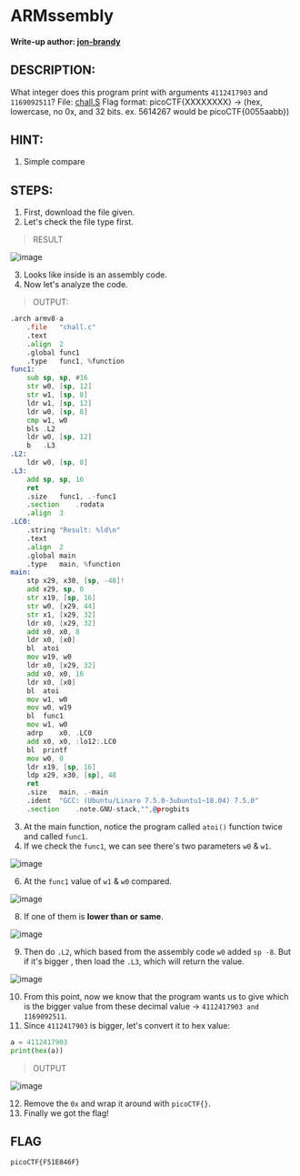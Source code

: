 # ARMssembly 
#### Write-up author: [jon-brandy](https://github.com/jon-brandy)
## DESCRIPTION:
What integer does this program print with arguments `4112417903` and `1169092511`? 
File: [chall.S]() Flag format: picoCTF{XXXXXXXX} -> (hex, lowercase, no 0x, and 32 bits. ex. 5614267 would be picoCTF{0055aabb})
## HINT:
1. Simple compare
## STEPS:
1. First, download the file given.
2. Let's check the file type first.

> RESULT

![image](https://user-images.githubusercontent.com/70703371/189480628-fcd3c2d6-c800-4379-b81d-e21f4c01a0bf.png)

3. Looks like inside is an assembly code.
4. Now let's analyze the code.

> OUTPUT:

```asm
.arch armv8-a
	.file	"chall.c"
	.text
	.align	2
	.global	func1
	.type	func1, %function
func1:
	sub	sp, sp, #16
	str	w0, [sp, 12]
	str	w1, [sp, 8]
	ldr	w1, [sp, 12]
	ldr	w0, [sp, 8]
	cmp	w1, w0
	bls	.L2
	ldr	w0, [sp, 12]
	b	.L3
.L2:
	ldr	w0, [sp, 8]
.L3:
	add	sp, sp, 16
	ret
	.size	func1, .-func1
	.section	.rodata
	.align	3
.LC0:
	.string	"Result: %ld\n"
	.text
	.align	2
	.global	main
	.type	main, %function
main:
	stp	x29, x30, [sp, -48]!
	add	x29, sp, 0
	str	x19, [sp, 16]
	str	w0, [x29, 44]
	str	x1, [x29, 32]
	ldr	x0, [x29, 32]
	add	x0, x0, 8
	ldr	x0, [x0]
	bl	atoi
	mov	w19, w0
	ldr	x0, [x29, 32]
	add	x0, x0, 16
	ldr	x0, [x0]
	bl	atoi
	mov	w1, w0
	mov	w0, w19
	bl	func1
	mov	w1, w0
	adrp	x0, .LC0
	add	x0, x0, :lo12:.LC0
	bl	printf
	mov	w0, 0
	ldr	x19, [sp, 16]
	ldp	x29, x30, [sp], 48
	ret
	.size	main, .-main
	.ident	"GCC: (Ubuntu/Linaro 7.5.0-3ubuntu1~18.04) 7.5.0"
	.section	.note.GNU-stack,"",@progbits
```

3. At the main function, notice the program called `atoi()` function twice and called `func1`. 
4. If we check the `func1`, we can see there's two parameters `w0` & `w1`.

![image](https://user-images.githubusercontent.com/70703371/190620591-c7d0754c-a440-42f0-a5bc-e6bf30d6578e.png)


6. At the `func1` value of `w1` & `w0` compared.

![image](https://user-images.githubusercontent.com/70703371/190620610-10236525-65ae-4002-b57b-2543c2c4f56d.png)


8. If one of them is **lower than or same**. 

![image](https://user-images.githubusercontent.com/70703371/190620627-6e3f32cc-04bc-4721-b365-99a3c849d40e.png)

9. Then do `.L2`, which based from the assembly code `w0` added `sp -8`. But if it's bigger , then load the `.L3`, which will return the value.

![image](https://user-images.githubusercontent.com/70703371/190621530-2e1533c2-e00a-4eaa-a6c9-de39fbcc2b8c.png)

10. From this point, now we know that the program wants us to give which is the bigger value from these decimal value -> `4112417903 and 1169092511`.
11. Since `4112417903` is bigger, let's convert it to hex value:

```py
a = 4112417903
print(hex(a))
```

> OUTPUT

![image](https://user-images.githubusercontent.com/70703371/190623448-9d0bb223-eaa4-4c2e-aa89-289658dee424.png)

12. Remove the `0x` and wrap it around with `picoCTF{}`.
13. Finally we got the flag!

## FLAG

```
picoCTF{F51E846F}
```

